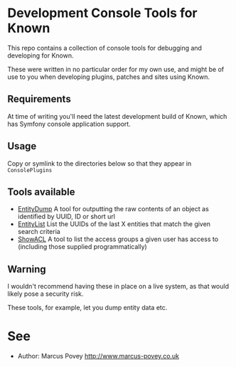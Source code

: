 # Development Console Tools for Known

This repo contains a collection of console tools for debugging and developing for Known.

These were written in no particular order for my own use, and might be of use to you when 
developing plugins, patches and sites using Known.

## Requirements

At time of writing you'll need the latest development build of Known, which has Symfony console
application support.

## Usage

Copy or symlink to the directories below so that they appear in ```ConsolePlugins```

## Tools available

* [EntityDump](EntityDump) A tool for outputting the raw contents of an object as identified by UUID, ID or short url
* [EntityList](EntityList) List the UUIDs of the last X entities that match the given search criteria
* [ShowACL](ShowACL) A tool to list the access groups a given user has access to (including those supplied programmatically)

## Warning

I wouldn't recommend having these in place on a live system, as that would likely pose a security risk.

These tools, for example, let you dump entity data etc.

# See

* Author: Marcus Povey http://www.marcus-povey.co.uk

